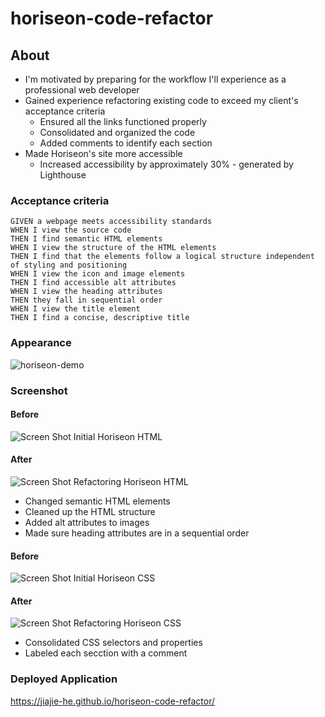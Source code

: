 # horiseon-code-refactor

## About

* I'm motivated by preparing for the workflow I'll experience as a professional web developer
* Gained experience refactoring existing code to exceed my client's acceptance criteria
  * Ensured all the links functioned properly
  * Consolidated and organized the code
  * Added comments to identify each section
* Made Horiseon's site more accessible
  * Increased accessibility by approximately 30% - generated by Lighthouse

### Acceptance criteria

```
GIVEN a webpage meets accessibility standards
WHEN I view the source code
THEN I find semantic HTML elements
WHEN I view the structure of the HTML elements
THEN I find that the elements follow a logical structure independent of styling and positioning
WHEN I view the icon and image elements
THEN I find accessible alt attributes
WHEN I view the heading attributes
THEN they fall in sequential order
WHEN I view the title element
THEN I find a concise, descriptive title
```

### Appearance

![horiseon-demo](https://user-images.githubusercontent.com/105767623/174188101-966d1943-d336-4117-bbf9-17c2dff2ba16.png)

### Screenshot
#### Before
![Screen Shot Initial Horiseon HTML](https://user-images.githubusercontent.com/105767623/174406079-bd061c00-d0cf-4965-a221-1ff1a1624ef9.png)

#### After
![Screen Shot Refactoring Horiseon HTML](https://user-images.githubusercontent.com/105767623/174404912-3d3019c8-bb6a-452b-b427-d478a5480ab2.png)
* Changed semantic HTML elements
* Cleaned up the HTML structure
* Added alt attributes to images
* Made sure heading attributes are in a sequential order

#### Before
![Screen Shot Initial Horiseon CSS](https://user-images.githubusercontent.com/105767623/174406141-8911364a-c261-47c3-a0c8-d5a0640b25c0.png)

#### After
![Screen Shot Refactoring Horiseon CSS](https://user-images.githubusercontent.com/105767623/174406391-ce4d8996-5d33-4b1f-b18b-617ba1c0c292.png)
* Consolidated CSS selectors and properties
* Labeled each secction with a comment

### Deployed Application

https://jiajie-he.github.io/horiseon-code-refactor/
